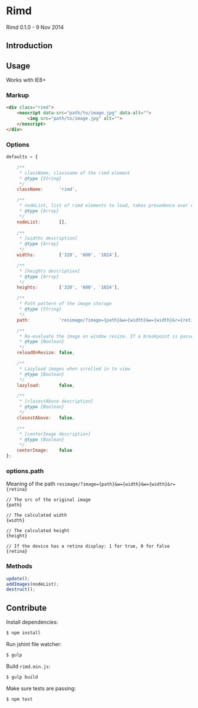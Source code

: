Rimd
============

Rimd 0.1.0 - 9 Nov 2014

Introduction
------------

Usage
-----

Works with IE8+

### Markup

```html
<div class="rimd">
	<noscript data-src="path/to/image.jpg" data-alt="">
		<img src="path/to/image.jpg" alt="">
	</noscript>
</div>
```

### Options

```javascript
defaults = {

	/**
	 * className, classname of the rimd element
	 * @type {String}
	 */
	className:      'rimd',

	/**
	 * nodeList, list of rimd elements to load, takes presedence over className if not empty
	 * @type {Array}
	 */
	nodeList:       [],
	
	/**
	 * [widths description]
	 * @type {Array}
	 */
	widths:         ['320', '600', '1024'],

	/**
	 * [heights description]
	 * @type {Array}
	 */
	heights:        ['320', '600', '1024'],

	/**
	 * Path pattern of the image storage
	 * @type {String}
	 */
	path:           'resimage/?image={path}&w={width}&w={width}&r={retina}',

	/**
	 * Re-evaluate the image on window resize. If a breakpoint is passed the new image will load
	 * @type {Boolean}
	 */
	reloadOnResize: false,

	/**
	 * Lazyload images when scrolled in to view
	 * @type {Boolean}
	 */
	lazyload:       false,

	/**
	 * [closestAbove description]
	 * @type {Boolean}
	 */
	closestAbove:   false,

	/**
	 * [centerImage description]
	 * @type {Boolean}
	 */
	centerImage:    false
};
```

### options.path

Meaning of the path `resimage/?image={path}&w={width}&w={width}&r={retina}`

```
// The src of the original image
{path}

// The calculated width
{width}

// The calculated height
{height}

// If the device has a retina display: 1 for true, 0 for false
{retina}
```

### Methods

```javascript
update();
addImages(nodeList);
destruct();
```

Contribute
----------

Install dependencies:

```bash
$ npm install
```

Run jshint file watcher:

```bash
$ gulp
```

Build `rimd.min.js`:

```bash
$ gulp build
```

Make sure tests are passing:

```bash
$ npm test
```